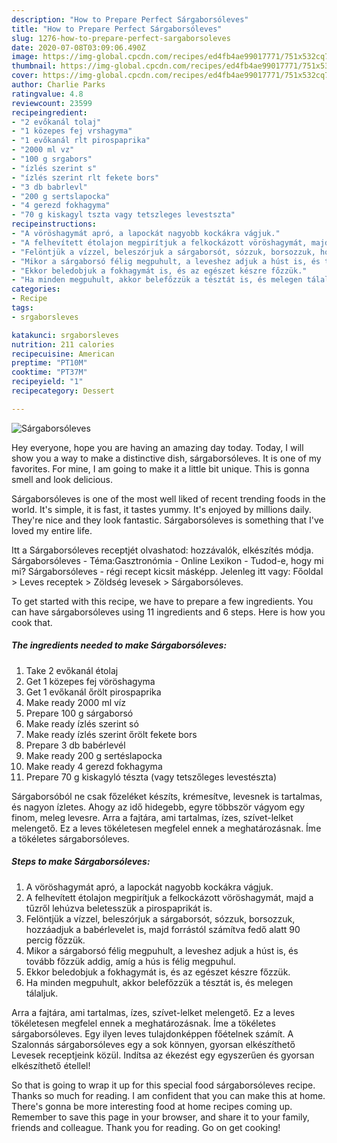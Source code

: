 ```yaml
---
description: "How to Prepare Perfect Sárgaborsóleves"
title: "How to Prepare Perfect Sárgaborsóleves"
slug: 1276-how-to-prepare-perfect-sargaborsoleves
date: 2020-07-08T03:09:06.490Z
image: https://img-global.cpcdn.com/recipes/ed4fb4ae99017771/751x532cq70/sargaborsoleves-recept-foto.jpg
thumbnail: https://img-global.cpcdn.com/recipes/ed4fb4ae99017771/751x532cq70/sargaborsoleves-recept-foto.jpg
cover: https://img-global.cpcdn.com/recipes/ed4fb4ae99017771/751x532cq70/sargaborsoleves-recept-foto.jpg
author: Charlie Parks
ratingvalue: 4.8
reviewcount: 23599
recipeingredient:
- "2 evőkanál tolaj"
- "1 közepes fej vrshagyma"
- "1 evőkanál rlt pirospaprika"
- "2000 ml vz"
- "100 g srgabors"
- "ízlés szerint s"
- "ízlés szerint rlt fekete bors"
- "3 db babrlevl"
- "200 g sertslapocka"
- "4 gerezd fokhagyma"
- "70 g kiskagyl tszta vagy tetszleges levestszta"
recipeinstructions:
- "A vöröshagymát apró, a lapockát nagyobb kockákra vágjuk."
- "A felhevített étolajon megpirítjuk a felkockázott vöröshagymát, majd a tűzről lehúzva beletesszük a pirospaprikát is."
- "Felöntjük a vízzel, beleszórjuk a sárgaborsót, sózzuk, borsozzuk, hozzáadjuk a babérlevelet is, majd forrástól számítva fedő alatt 90 percig főzzük."
- "Mikor a sárgaborsó félig megpuhult, a leveshez adjuk a húst is, és tovább főzzük addig, amíg a hús is félig megpuhul."
- "Ekkor beledobjuk a fokhagymát is, és az egészet készre főzzük."
- "Ha minden megpuhult, akkor belefőzzük a tésztát is, és melegen tálaljuk."
categories:
- Recipe
tags:
- srgaborsleves

katakunci: srgaborsleves 
nutrition: 211 calories
recipecuisine: American
preptime: "PT10M"
cooktime: "PT37M"
recipeyield: "1"
recipecategory: Dessert

---
```



![Sárgaborsóleves](https://img-global.cpcdn.com/recipes/ed4fb4ae99017771/751x532cq70/sargaborsoleves-recept-foto.jpg)

Hey everyone, hope you are having an amazing day today. Today, I will show you a way to make a distinctive dish, sárgaborsóleves. It is one of my favorites. For mine, I am going to make it a little bit unique. This is gonna smell and look delicious.

Sárgaborsóleves is one of the most well liked of recent trending foods in the world. It's simple, it is fast, it tastes yummy. It's enjoyed by millions daily. They're nice and they look fantastic. Sárgaborsóleves is something that I've loved my entire life.

Itt a Sárgaborsóleves receptjét olvashatod: hozzávalók, elkészítés módja. Sárgaborsóleves - Téma:Gasztronómia - Online Lexikon - Tudod-e, hogy mi mi? Sárgaborsóleves - régi recept kicsit másképp. Jelenleg itt vagy: Főoldal &gt; Leves receptek &gt; Zöldség levesek &gt; Sárgaborsóleves.


To get started with this recipe, we have to prepare a few ingredients. You can have sárgaborsóleves using 11 ingredients and 6 steps. Here is how you cook that.

<!--inarticleads1-->

##### The ingredients needed to make Sárgaborsóleves:

1. Take 2 evőkanál étolaj
1. Get 1 közepes fej vöröshagyma
1. Get 1 evőkanál őrölt pirospaprika
1. Make ready 2000 ml víz
1. Prepare 100 g sárgaborsó
1. Make ready ízlés szerint só
1. Make ready ízlés szerint őrölt fekete bors
1. Prepare 3 db babérlevél
1. Make ready 200 g sertéslapocka
1. Make ready 4 gerezd fokhagyma
1. Prepare 70 g kiskagyló tészta (vagy tetszőleges levestészta)


Sárgaborsóból ne csak főzeléket készíts, krémesítve, levesnek is tartalmas, és nagyon ízletes. Ahogy az idő hidegebb, egyre többször vágyom egy finom, meleg levesre. Arra a fajtára, ami tartalmas, ízes, szívet-lelket melengető. Ez a leves tökéletesen megfelel ennek a meghatározásnak. Íme a tökéletes sárgaborsóleves. 

<!--inarticleads2-->

##### Steps to make Sárgaborsóleves:

1. A vöröshagymát apró, a lapockát nagyobb kockákra vágjuk.
1. A felhevített étolajon megpirítjuk a felkockázott vöröshagymát, majd a tűzről lehúzva beletesszük a pirospaprikát is.
1. Felöntjük a vízzel, beleszórjuk a sárgaborsót, sózzuk, borsozzuk, hozzáadjuk a babérlevelet is, majd forrástól számítva fedő alatt 90 percig főzzük.
1. Mikor a sárgaborsó félig megpuhult, a leveshez adjuk a húst is, és tovább főzzük addig, amíg a hús is félig megpuhul.
1. Ekkor beledobjuk a fokhagymát is, és az egészet készre főzzük.
1. Ha minden megpuhult, akkor belefőzzük a tésztát is, és melegen tálaljuk.


Arra a fajtára, ami tartalmas, ízes, szívet-lelket melengető. Ez a leves tökéletesen megfelel ennek a meghatározásnak. Íme a tökéletes sárgaborsóleves. Egy ilyen leves tulajdonképpen főételnek számít. A Szalonnás sárgaborsóleves egy a sok könnyen, gyorsan elkészíthető Levesek receptjeink közül. Indítsa az ékezést egy egyszerűen és gyorsan elkészíthető étellel! 

So that is going to wrap it up for this special food sárgaborsóleves recipe. Thanks so much for reading. I am confident that you can make this at home. There's gonna be more interesting food at home recipes coming up. Remember to save this page in your browser, and share it to your family, friends and colleague. Thank you for reading. Go on get cooking!
